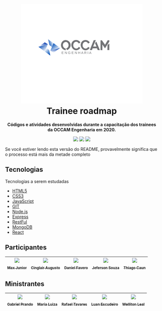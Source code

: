 <h1 align="center"><img src="./assets/logo.svg"> <br> Trainee roadmap </h1>

<div align="center">
  <p>
    <strong>Códigos e atividades desenvolvidas durante a capacitação dos trainees da OCCAM Engenharia em 2020.</strong>
  </p>
 
  <p align="center">
    <img src="https://img.shields.io/github/stars/occamengenharia/trainee-roadmap?style=social"></img>
    </a>
    <img src="https://img.shields.io/github/last-commit/occamengenharia/trainee-roadmap"></img>
    <img src="https://img.shields.io/github/languages/count/occamengenharia/trainee-roadmap"></img>
</p>
</div>


Se você estiver lendo esta versão do README, provavelmente significa que o processo está mais da metade completo

## Tecnologias 

Tecnologias a serem estudadas

- [HTML5](https://html.com/)
- [CSS3](https://developer.mozilla.org/pt-BR/docs/Web/CSS)
- [JavaScript](https://developer.mozilla.org/pt-BR/docs/Web/JavaScript)
- [GIT](https://git-scm.com/doc)
- [Node.js](https://nodejs.org/)
- [Express](https://expressjs.com/pt-br/)
- [RestFul](https://www.restapitutorial.com)
- [MongoDB](https://www.mongodb.com/)
- [React](https://pt-br.reactjs.org/)



## Participantes
| [<img src="https://avatars3.githubusercontent.com/u/69329401?s=460&u=cb8547c19cd2ab162cebc9b78eb162a786b76483&v=4" width=115><br><sub>Max Junior</sub>](https://github.com/maxjunior98) | [<img src="https://avatars1.githubusercontent.com/u/65616868?s=96&v=4" width=115><br><sub>Cinglair Augusto</sub>](https://github.com/cinglair) |[<img src="https://avatars2.githubusercontent.com/u/52104910?s=460&u=569856f89490c13b688c072ed8cf568ad528b189&v=4" width=115><br><sub>Daniel Favero</sub>](https://github.com/Proyol) |[<img src="https://avatars0.githubusercontent.com/u/56237020?s=460&u=aa49fd043174adc745117f430038b7e38b5c7206&v=4" width=115><br><sub>Jeferson Souza</sub>](https://github.com/souzjfe) | [<img src="https://avatars1.githubusercontent.com/u/65026922?s=460&u=059993e33def357fd519648c9cfd6b11dce421b2&v=4" width=115><br><sub>Thiago Caun</sub>](https://github.com/thiagok1) |
| :---: | :---: | :---: | :---: | :---: |

## Ministrantes

| [<img src="https://avatars0.githubusercontent.com/u/50037292?s=460&u=c9143ea90d7f81261eba361280672ea210469aa4&v=4" width=115><br><sub>Gabriel Prando</sub>](https://github.com/gprando) | [<img src="https://avatars0.githubusercontent.com/u/54178719?s=400&u=a10ad71675cf27b08179a030990495894edb8da3&v=4" width=115><br><sub>Maria Luiza</sub>](https://github.com/MariaLFreitas) |[<img src="https://avatars1.githubusercontent.com/u/57274259?s=400&u=537ae0a881a3700ce27143052239121192cf1569&v=4" width=115><br><sub>Rafael Tavares</sub>](https://github.com/rafaelrtavares) | [<img src="https://avatars3.githubusercontent.com/u/50108685?s=400&u=1e21926c315682ca12d93addf0e37cf8e77df4ac&v=4" width=115><br><sub>Luan Escudeiro</sub>](https://github.com/Luan-Escudeiro) | [<img src="https://avatars1.githubusercontent.com/u/33903582?s=400&u=4ed0a4a3aa16b96a08d01f3c86b4f5b0ddcf8670&v=4" width=115><br><sub>Welliton Leal</sub>](https://github.com/WellitonLeal) |
| :---: | :---: | :---: | :---: | :---: |
